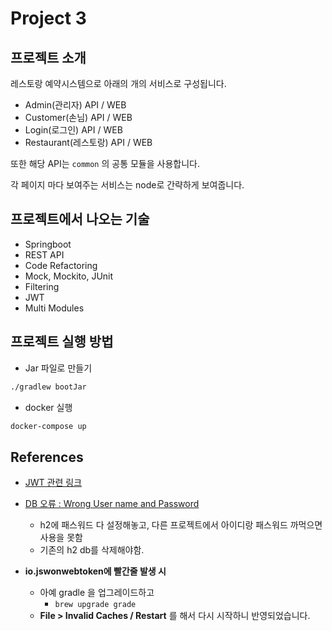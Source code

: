# Project 3

## 프로젝트 소개

레스토랑 예약시스템으로 아래의 개의 서비스로 구성됩니다.

- Admin(관리자) API / WEB
- Customer(손님) API / WEB
- Login(로그인) API / WEB
- Restaurant(레스토랑) API / WEB

또한 해당 API는 `common` 의 공통 모듈을 사용합니다.

각 페이지 마다 보여주는 서비스는 node로 간략하게 보여줍니다.



## 프로젝트에서 나오는 기술

- Springboot
- REST API
- Code Refactoring
- Mock, Mockito, JUnit
- Filtering
- JWT
- Multi Modules



## 프로젝트 실행 방법

- Jar 파일로 만들기

```bash
./gradlew bootJar
```

- docker 실행

```bash
docker-compose up
```





## References 

- [JWT 관련 링크](https://jwt.io/)
- [DB 오류 : Wrong User name and Password](https://hothoony.tistory.com/890)
  - h2에 패스워드 다 설정해놓고, 다른 프로젝트에서 아이디랑 패스워드 까먹으면 사용을 못함
  - 기존의 h2 db를 삭제해야함.

- **io.jswonwebtoken에 빨간줄 발생 시**
  - 아예 gradle 을 업그레이드하고
    - `brew upgrade grade`
  - **File > Invalid Caches / Restart** 를 해서 다시 시작하니 반영되었습니다.

